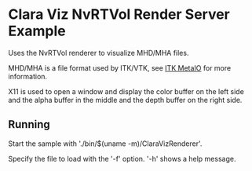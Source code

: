 # Clara Viz NvRTVol Render Server Example

Uses the NvRTVol renderer to visualize MHD/MHA files.

MHD/MHA is a file format used by ITK/VTK, see [ITK MetaIO](https://itk.org/Wiki/ITK/MetaIO)
for more information.

X11 is used to open a window and display the color buffer on the left side and the alpha
buffer in the middle and the depth buffer on the right side.

## Running

Start the sample with './bin/$(uname -m)/ClaraVizRenderer'.

Specify the file to load with the '-f' option. '-h' shows a help message.
